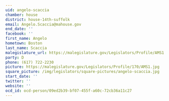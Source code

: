 ```yaml
---
uid: angelo-scaccia
chamber: house
district: house-14th-suffolk
email: Angelo.Scaccia@mahouse.gov
end_date: ''
facebook: ''
first_name: Angelo
hometown: Boston
last_name: Scaccia
malegislature_url: https://malegislature.gov/Legislators/Profile/AMS1
party: D
phone: (617) 722-2230
picture: https://malegislature.gov/Legislators/Profile/170/AMS1.jpg
square_picture: /img/legislators/square-pictures/angelo-scaccia.jpg
start_date: ''
twitter: ''
website: ''
ocd_id: ocd-person/09ed2b39-bf07-455f-a60c-72cb36a11c27
---
```

